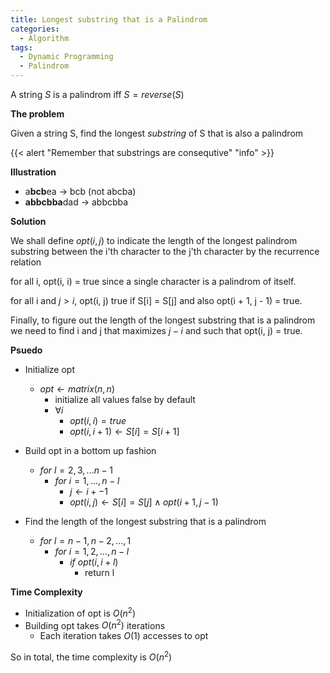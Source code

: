 ```yaml
---
title: Longest substring that is a Palindrom
categories:
  - Algorithm
tags:
  - Dynamic Programming
  - Palindrom
---
```


A string $S$ is a palindrom iff $S = reverse(S)$

**The problem**

Given a string S, find the longest *substring* of S that is also a palindrom

{{< alert "Remember that substrings are consequtive" "info" >}}

**Illustration**

- a**bcb**ea $\rightarrow$ bcb (not abcba)
- **abbcbba**dad $\rightarrow$ abbcbba

**Solution**

We shall define $opt(i, j)$ to indicate the length of the longest palindrom substring between the i'th character to the j'th character by the recurrence relation

for all i, opt(i, i) = true since a single character is a palindrom of itself.

for all i and $j > i$, opt(i, j) true if S[i] = S[j] and also opt(i + 1, j - 1) = true.

Finally, to figure out the length of the longest substring that is a palindrom we need to find i and j that maximizes $j - i$ and such that opt(i, j) = true.

**Psuedo**

- Initialize opt
  - $opt \leftarrow matrix(n, n)$
    - initialize all values false by default
    - $\forall i$
      - $opt(i, i) = true$
      - $opt(i, i + 1) \leftarrow S[i]=S[i+1]$

- Build opt in a bottom up fashion
  - $for ~ l = 2, 3, ... n - 1$
    - $for ~ i = 1, ..., n - l$
      - $j \leftarrow i +  - 1$
      - $opt(i, j) \leftarrow S[i] = S[j] \land opt(i + 1, j - 1)$
- Find the length of the longest substring that is a palindrom
  - $for~ l = n-1, n-2, ..., 1$
    - $for~ i = 1, 2, ..., n - l$
      - $if~ opt(i, i + l)$
        - return l

**Time Complexity**

- Initialization of opt is $O(n^2)$
- Building opt takes $O(n^2)$ iterations
  - Each iteration takes $O(1)$ accesses to opt

So in total, the time complexity is $O(n^2)$